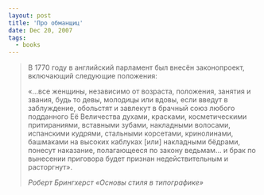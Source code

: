 ```yaml
---
layout: post
title: 'Про обманщиц'
date: Dec 20, 2007
tags:
  - books
---
```


> В 1770 году в английский парламент был внесён законопроект, включающий следующие положения:
>
> «…все женщины, независимо от возраста, положения, занятия и звания, будь то девы, молодицы или вдовы, если введут в заблуждение, обольстят и завлекут в брачный союз любого подданного Её Величества духами, красками, косметическими притираниями, вставными зубами, накладными волосами, испанскими кудрями, стальными корсетами, кринолинами, башмаками на высоких каблуках [или] накладными бёдрами, понесут наказание, полагающееся по закону ведьмам… и брак по вынесении приговора будет признан недействительным и расторгнут».
>
> <cite>Роберт Брингхерст «Основы стиля в типографике»</cite>

